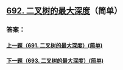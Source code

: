## [692. 二叉树的最大深度](https://leetcode-cn.com/problems/merge-two-sorted-lists/)（简单）





### 答案：



#### [上一题（691. 二叉树的最大深度）(简单)](https://github.com/sdwwld/leetCode/blob/master/src/main/java/com/wld/java/leetcode/leetCode0691.md)

#### [下一题（693. 二叉树的最大深度）(简单)](https://github.com/sdwwld/leetCode/blob/master/src/main/java/com/wld/java/leetcode/leetCode0693.md)